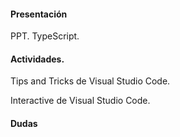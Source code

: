 #### Presentación
PPT. TypeScript.

#### Actividades.
Tips and Tricks de Visual Studio Code.

Interactive de Visual Studio Code.

#### Dudas 
